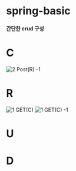 # spring-basic


#### 간단한 crud 구성



# C

  ![2 Post(R) -1](https://user-images.githubusercontent.com/76591698/202595086-ed795c94-bdbf-458d-8474-16ef85473a21.png)
  



# R
![1 GET(C)](https://user-images.githubusercontent.com/76591698/202594132-ca748090-bfac-4c2e-9ce3-406ddf833f40.png)
![1 GET(C) -1](https://user-images.githubusercontent.com/76591698/202594130-d79cbf7b-bac2-44d6-a71c-4f4604726f47.png)




# U





# D
